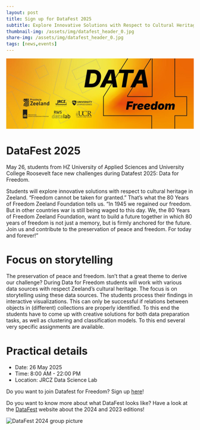 ```yaml
---
layout: post
title: Sign up for DataFest 2025
subtitle: Explore Innovative Solutions with Respect to Cultural Heritage in Zeeland
thumbnail-img: /assets/img/datafest_header_0.jpg
share-img: /assets/img/datafest_header_0.jpg
tags: [news,events]
---
```


![DataFest 2025 logo](/assets/img/datafest_header_0.jpg)

# DataFest 2025 

May 26, students from HZ University of Applied Sciences and University College Roosevelt face new challenges during Datafest 2025: Data for Freedom. 
 
Students will explore innovative solutions with respect to cultural heritage in Zeeland. “Freedom cannot be taken for granted.” That’s what the 80 Years of Freedom Zeeland Foundation tells us. “In 1945 we regained our freedom. But in other countries war is still being waged to this day. We, the 80 Years of Freedom Zeeland Foundation, want to build a future together in which 80 years of freedom is not just a memory, but is firmly anchored for the future. Join us and contribute to the preservation of peace and freedom. For today and forever!” 

# Focus on storytelling

The preservation of peace and freedom. Isn’t that a great theme to derive our challenge? During Data for Freedom students will work with various data sources with respect Zeeland’s cultural heritage. 
The focus is on storytelling using these data sources. The students process their findings in interactive visualizations. This can only be successful if relations between objects in (different) collections are properly identified. To this end the students have to come up with creative solutions for both data preparation tasks, as well as clustering and classification models. To this end several very specific assignments are available.

# Practical details

- Date: 26 May 2025
- Time: 8:00 AM - 22:00 PM
- Location: JRCZ Data Science Lab
 
Do you want to join Datafest for Freedom? Sign up [here](https://c.spotler.com/ct/m6/k1/AKJjR-T0GZ4JNE6drZnxM0z8VobFPEMtRZnBfsDPyQg72F1S2oKDsf5frDiNxfKLugfa7OABXjCFe4jP25120w/8zZp7gNyMvQxk6r)! 
 
Do you want to know more about what DataFest looks like?
Have a look at the [DataFest](https://jrczdatafest.com/) website about the 2024 and 2023 editions!

![DataFest 2024 group picture](/assets/img/datafest.jpg)




